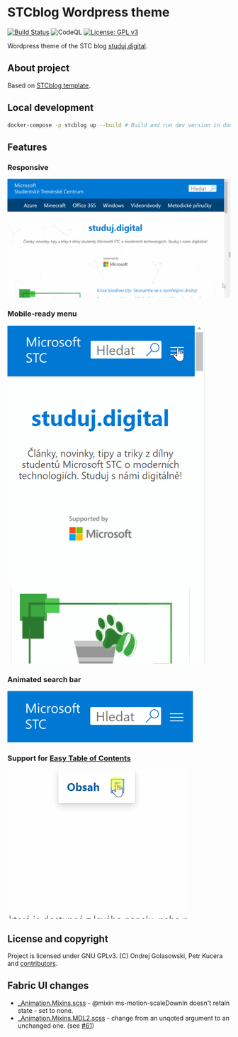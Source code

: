 # STCblog Wordpress theme
[![Build Status](https://dev.azure.com/microsoftstc/stcblog/_apis/build/status/template-deployment?branchName=main)](https://dev.azure.com/microsoftstc/stcblog/_build/latest?definitionId=7&branchName=main)
![CodeQL](https://github.com/MicrosoftSTC/stcblog/workflows/CodeQL/badge.svg)
[![License: GPL v3](https://img.shields.io/badge/License-GPLv3-blue.svg)](https://www.gnu.org/licenses/gpl-3.0)

Wordpress theme of the STC blog [studuj.digital](https://studuj.digital/).

## About project
Based on [STCblog template](https://github.com/andreondra/stcblog).

## Local development

```sh
docker-compose -p stcblog up --build # Build and run dev version in docker image
```

## Features
### Responsive
![responsivity showcase](docs/img/readme1.gif)

### Mobile-ready menu
![menu on mobile](docs/img/readme2.gif)

### Animated search bar
![search bar](docs/img/readme3.gif)

### Support for [Easy Table of Contents](https://wordpress.org/plugins/easy-table-of-contents/)
![TOC](docs/img/readme4.gif)

## License and copyright
Project is licensed under GNU GPLv3.
(C) Ondrej Golasowski, Petr Kucera and [contributors](https://github.com/MicrosoftSTC/stcblog/graphs/contributors).

## Fabric UI changes
- [_Animation.Mixins.scss](https://github.com/MicrosoftSTC/stcblog/blob/63221c005b5d84a07a17b2a3bdeffef253cbe3a5/assets/scss/fabric/mixins/_Animation.Mixins.scss#L23-L30) - @mixin ms-motion-scaleDownIn doesn't retain state - set to none.
- [_Animation.Mixins.MDL2.scss](https://github.com/MicrosoftSTC/stcblog/blob/63221c005b5d84a07a17b2a3bdeffef253cbe3a5/assets/scss/fabric/mixins/_Animation.Mixins.MDL2.scss#L177) - change from an unqoted argument to an unchanged one. (see [#61](https://github.com/MicrosoftSTC/stcblog/pull/61))
